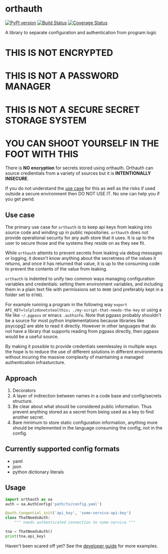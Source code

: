 # orthauth
[![PyPI version](https://badge.fury.io/py/orthauth.svg)](https://pypi.org/project/orthauth/)
[![Build Status](https://travis-ci.org/tgbugs/orthauth.svg?branch=master)](https://travis-ci.org/tgbugs/orthauth)
[![Coverage Status](https://coveralls.io/repos/github/tgbugs/orthauth/badge.svg?branch=master)](https://coveralls.io/github/tgbugs/orthauth?branch=master)

A library to separate configuration and authentication from program logic

# THIS IS NOT ENCRYPTED
# THIS IS NOT A PASSWORD MANAGER
# THIS IS NOT A SECURE SECRET STORAGE SYSTEM
# YOU CAN SHOOT YOURSELF IN THE FOOT WITH THIS
There is **NO encryption** for secrets stored using orthauth.
Orthauth can source credientials from a variety of sources
but it is **INTENTIONALLY INSECURE**.

If you do not understand the [use case](#use-case) for this as well as the
risks if used outside a secure environment then DO NOT USE IT.
No one can help you if you get pwnd.

## Use case
The primary use case for `orthauth` is to keep api keys from leaking into
source code and winding up in public repositories. `orthauth` does not provide
operational security for any auth store that it uses. It is up to the user to
secure those and the systems they reside on as they see fit.

While `orthauth` attemts to prevent secrets from leaking via debug messages
or logging, it doesn't know anything about the secretness of the values it
returns, and once it has returned that value, it is up to the consuming code
to prevent the contents of the value from leaking.

`orthauth` is indented to unify two common ways managing configuration
variables and credentials: setting them environment variables, and including
them in a plain text file with permissions set to `0600` (and preferably kept
in a folder set to `0700`).

For example running a program in the following way
`export API_KEY=lolplzdonotstealthis; ./my-script-that-needs-the-key`
or using a file like `~/.pgpass` or emacs `.authinfo`. Note that
pgpass probably shouldn't be a source for most python implementations
because libraries like psycopg2 are able to read it directly. However in
other languages that do not have a library that supports reading from pgpass
directly, then pgpass would be a useful source.

By making it possible to provide credentials seemlessley in multiple ways
the hope is to reduce the use of different solutions in different environments
without incuring the massive complexity of maintaining a managed authentication
infrasturcture.

## Approach
1. Decorators  
2. A layer of indirection between names in a code base and config/secrets structure.
3. Be clear about what should be considered public information. Thus prevent anything
stored as a secret from being used as a key to find another secret.
4. Bare minimum to store static configuration information, anything more should
be implemented in the language consuming the config, not in the config.

## Currently supported config formats
* yaml
* json
* python dictionary literals

## Usage
```python
import orthauth as oa
auth = oa.AuthConfig('path/to/config.yaml')

@auth.tangential_init('api_key', 'some-service-api-key')
class ThatNeedsAuth:
    """ needs authenticated connection to some-service """

tna = ThatNeedsAuth()
print(tna.api_key)
```
Haven't been scared off yet?
See the [developer guide](./docs/guide.org) for more examples.
